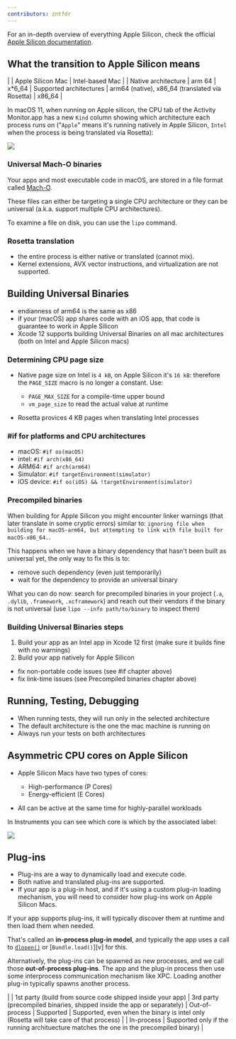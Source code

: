 ```yaml
---
contributors: zntfdr
---
```


For an in-depth overview of everything Apple Silicon, check the official [Apple Silicon documentation][asdoc].

## What the transition to Apple Silicon means

| | Apple Silicon Mac | Intel-based Mac |
| Native architecture | arm 64 | x*6_64
| Supported architectures | arm64 (native), x86_64 (translated via Rosetta) | x86_64 |

In macOS 11, when running on Apple silicon, the CPU tab of the Activity Monitor.app has a new `Kind` column showing which architecture each process runs on ("`Apple`"  means it's running natively in Apple Silicon, `Intel` when the process is being translated via Rosetta):

![][activityMonitorImage]

### Universal Mach-O binaries

Your apps and most executable code in macOS, are stored in a file format called [Mach-O][machowiki]. 

These files can either be targeting a single CPU architecture or they can be universal (a.k.a. support multiple CPU architectures). 

To examine a file on disk, you can use the `lipo` command.

### Rosetta translation

- the entire process is either native or translated (cannot mix). 
- Kernel extensions, AVX vector instructions, and virtualization are not supported.

## Building Universal Binaries

- endianness of arm64 is the same as x86
- if your (macOS) app shares code with an iOS app, that code is guarantee to work in Apple Silicon
- Xcode 12 supports building Universal Binaries on all mac architectures (both on Intel and Apple Silicon macs)

### Determining CPU page size

- Native page size on Intel is `4 kB`, on Apple Silicon it's `16 kB`: therefore the `PAGE_SIZE` macro is no longer a constant. Use:
  - `PAGE_MAX_SIZE` for a compile-time upper bound
  - `vm_page_size` to read the actual value at runtime

- Rosetta provices 4 KB pages when translating Intel processes

### #if for platforms and CPU architectures

- macOS: `#if os(macOS)`
- intel: `#if arch(x86_64)`
- ARM64: `#if arch(arm64)`
- Simulator: `#if targetEnvironment(simulator)`
- iOS device: `#if os(iOS) && !targetEnvironment(simulator)`

### Precompiled binaries

When building for Apple Silicon you might encounter linker warnings (that later translate in some cryptic errors) similar to: `ignoring file when building for macOS-arm64, but attempting to link with file built for macOS-x86_64.`.

This happens when we have a binary dependency that hasn't been built as universal yet, the only way to fix this is to:
- remove such dependency (even just temporarily)
- wait for the dependency to provide an universal binary

What you can do now: search for precompiled binaries in your project (`.a`, `.dylib`, `.framework`, `.xcframework`) and reach out their vendors if the binary is not universal (use `lipo --info path/to/binary` to inspect them)

### Building Universal Binaries steps

1. Build your app as an Intel app in Xcode 12 first (make sure it builds fine with no warnings)
2. Build your app natively for Apple Silicon 
  - fix non-portable code issues (see #if chapter above)
  - fix link-time issues (see Precompiled binaries chapter above)

## Running, Testing, Debugging

- When running tests, they will run only in the selected architecture
- The default architecture is the one the mac machine is running on
- Always run your tests on both architectures

## Asymmetric CPU cores on Apple Silicon

- Apple Silicon Macs have two types of cores:
  - High-performance (P Cores)
  - Energy-efficient (E Cores)

- All can be active at the same time for highly-parallel workloads

In Instruments you can see which core is which by the associated label:

![][instrumentsImage]

## Plug-ins

- Plug-ins are a way to dynamically load and execute code.
- Both native and translated plug-ins are supported.
- If your app is a plug-in host, and if it's using a custom plug-in loading mechanism, you will need to consider how plug-ins work on Apple Silicon Macs.

If your app supports plug-ins, it will typically discover them at runtime and then load them when needed.

That's called an **in-process plug-in model**, and typically the app uses a call to [`dlopen()`][dlopen] or [`Bundle.load()`][v] for this.

Alternatively, the plug-ins can be spawned as new processes, and we call those **out-of-process plug-ins**. The app and the plug-in process then use some interprocess communication mechanism like XPC. Loading another plug-in typically spawns another process.

| | 1st party (build from source code shipped inside your app) | 3rd party (precompiled binaries, shipped inside the app or separately)
| Out-of-process | Supported | Supported, even when the binary is intel only (Rosetta will take care of that process) |
| In-process | Supported only if the running archituecture matches the one in the precompiled binary) |

[activityMonitorImage]: ../../../images/notes/wwdc20/10214/activityMonitor.png 
[instrumentsImage]: ../../../images/notes/wwdc20/10214/instruments.png

[asdoc]: https://developer.apple.com/documentation/apple_silicon
[machowiki]: https://en.wikipedia.org/wiki/Mach-O
[dlopen]: https://developer.apple.com/library/archive/documentation/System/Conceptual/ManPages_iPhoneOS/man3/dlopen.3.html
[bundleLoad]: https://developer.apple.com/documentation/foundation/bundle/1415927-load